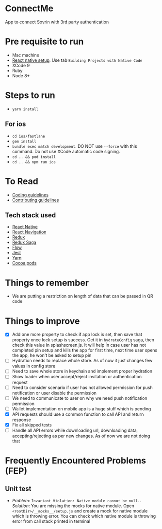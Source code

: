 # ConnectMe
App to connect Sovrin with 3rd party authentication

# Pre requisite to run

- Mac machine
- [React native setup](http://facebook.github.io/react-native/docs/getting-started.html). Use tab `Building Projects with Native Code`
- XCode 9
- Ruby
- Node 8+

# Steps to run

- `yarn install`

## For ios
- `cd ios/fastlane`
- `gem install`
- `bundle exec match development`. DO NOT use `--force` with this command. Do not use XCode automatic code signing.
- `cd .. && pod install`
- `cd .. && npm run ios`

# To Read
- [Coding guidelines](https://github.com/evernym/ConnectMe/blob/master/CODING_GUIDELINES.md)
- [Contributing guidelines](https://github.com/evernym/ConnectMe/blob/master/CONTRIBUTING_GUIDELINES.MD)

## Tech stack used
- [React Native](https://facebook.github.io/react-native/)
- [React Navigation](http://reactnavigation.org)
- [Redux](http://redux.js.org)
- [Redux Saga](https://redux-saga.js.org)
- [Flow](http://flow.org/)
- [Jest](https://facebook.github.io/jest/)
- [Yarn](http://yarnpkg.com)
- [Cocoa pods](http://cocoadocs.org)

# Things to remember
- We are putting a restriction on length of data that can be passed in QR code

# Things to improve

- [X] Add one more property to check if app lock is set, then save that property once lock setup is success. Get it in `hydrateConfig` saga, then check this value in splashscreen.js. It will help in case user has not completed pin setup and kills the app for first time, next time user opens the app, he won't be asked to setup pin
- [ ] Hydration needs to replace whole store. As of now it just changes few values in config store
- [ ] Need to save whole store in keychain and implement proper hydration
- [ ] Show loader when user accept/reject invitation or authentication request
- [ ] Need to consider scenario if user has not allowed permission for push notification or user disable the permission
- [ ] We need to communicate to user on why we need push notification permission
- [ ] Wallet implementation on mobile app is a huge stuff which is pending
- [X] API requests should use a common function to call API and return response
- [X] Fix all skipped tests
- [ ] Handle all API errors while downloading url, downloading data, accepting/rejecting as per new changes. As of now we are not doing that

# Frequently Encountered Problems (FEP)

## Unit test

- *Problem*: `Invariant Violation: Native module cannot be null.`. *Solution*: You are missing the mocks for native module. Open `<rootDir>/__mocks__/setup.js` and create a mock for native module which is throwing error. You can check which native module is throwing error from call stack printed in terminal
